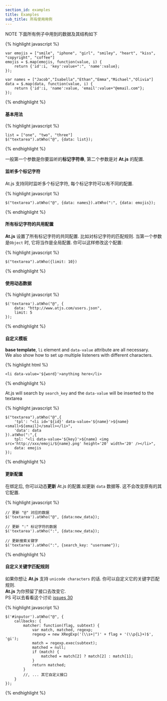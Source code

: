 ```yaml
---
section_id: examples
title: Examples
sub_title: 所有使用用例
---
```


<span class="label label-info">NOTE</span> 下面所有例子中用到的数据及其结构如下

{% highlight javascript %}

    var emojis = ["smile", "iphone", "girl", "smiley", "heart", "kiss", "copyright", "coffee"]
    emojis = $.map(emojis, function(value, i) {
        return {'id':i, 'key':value+":", 'name':value};
    });

    var names = ["Jacob","Isabella","Ethan","Emma","Michael","Olivia"]
    data = $.map(data, function(value, i) {
        return {'id':i, 'name':value, 'email':value+"@email.com"};
    });

{% endhighlight %}

#### 基本用法

{% highlight javascript %}

    list = ["one", "two", "three"]
    $("textarea").atWho("@", {data: list});

{% endhighlight %}

一般第一个参数是你要监听的**标记字符串**, 第二个参数是对 **At.js** 的配置.  

#### 监听多个标记字符

At.js 支持同时监听多个标记字符, 每个标记字符可以有不同的配置.

{% highlight javascript %}

    $("textarea").atWho("@", {data: names}).atWho(":", {data: emojis});

{% endhighlight %}

#### 所有标记字符的共用配置

**At.js** 设置了所有标记字符的共同配置. 比如对标记字符的匹配规则.
当第一个参数是`Object` 时, 它将当作是全局配置. 你可以这样修改这个配置:

{% highlight javascript %}

    $("textarea").atWho({limit: 10})

{% endhighlight %}

#### 使用动态数据

{% highlight javascript %}

    $('textarea').atWho("@", {
        data: "http://www.atjs.com/users.json", 
        limit: 5
    });

{% endhighlight %}

#### 自定义模板

**base template**, `li` element and `data-value` attribute are all necessary.  
We also show how to set up multiple listeners with different characters.

{% highlight html %}

    <li data-value='${word}'>anything here</li>

{% endhighlight %}

At.js will search by `search_key` and the `data-value` will be inserted to the textarea

{% highlight javascript %}

    $("textarea").atWho("@",{
        'tpl': "<li id='${id}' data-value='${name}'>${name} <small>${email}</small></li>",
        'data': data
    }).atWho(":",{
        tpl: "<li data-value='${key}'>${name} <img src='http://xxx/emoji/${name}.png' height='20' width='20' /></li>",
        data: emojis
    });

{% endhighlight %}

#### 更新配置

在绑定后, 你可以动态**更新** At.js 的配置.如更新 `data` 数据等. 这不会改变原有的其它配置.

{% highlight javascript %}

    // 更新 "@" 对应的数据
    $('textarea').atWho("@", {data:new_data});

    // 更新 ":" 标记字符的数据
    $('textarea').atWho(":", {data:new_data});

    // 更新搜索关键字
    $('textarea').atWho(":", {search_key: "username"});

{% endhighlight %}

#### 自定义关键字匹配规则

如果你想让 **At.js** 支持 `unicode characters` 的话. 你可以自定义它的关键字匹配规则.  
**At.js** 为你预留了接口去改变它.  
<span class="label label-info">PS</span> 可以去看看这个讨论 [issues 30](https://github.com/ichord/At.js/issues/30)

{% highlight javascript %}

    $('#inputor').atWho("@", {
        callbacks: {
            matcher: function(flag, subtext) {
                var match, matched, regexp;
                regexp = new XRegExp('(\\s+|^)' + flag + '(\\p{L}+)$', 'gi');
                match = regexp.exec(subtext);
                matched = null;
                if (match) {
                    matched = match[2] ? match[2] : match[1];
                }
                return matched;
            }
            //, ... 其它自定义接口
        }
    });

{% endhighlight %}
